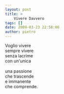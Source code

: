 ```yaml
---
layout: post
title: >
    Vivere Davvero
tags: []
date: 2009-03-23 22:50:00
author: pietro
---
```

Voglio vivere<br/>sempre vivere<br/>senza lacrime<br/>con un'unica<br/><br/>una passione<br/>che trascende<br/>e immanente<br/>che comprende.
